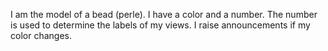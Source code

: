 I am the model of a bead (perle). I have a color and a number. The number is used to determine the labels of my views.
I raise announcements if my color changes.

